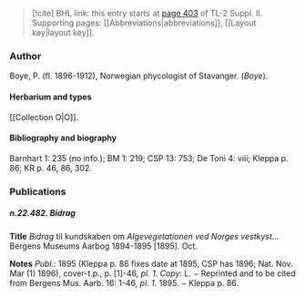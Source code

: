 > [!cite] BHL link: this entry starts at [page 403](https://www.biodiversitylibrary.org/item/103859#page/413/mode/1up) of TL-2 Suppl. II.
> Supporting pages: [[Abbreviations|abbreviations]], [[Layout key|layout key]].

### Author

Boye, P. (fl. 1896-1912), Norwegian phycologist of Stavanger. (*Boye*).

#### Herbarium and types

[[Collection O|O]].

#### Bibliography and biography

Barnhart 1: 235 (no info.); BM 1: 219; CSP 13: 753; De Toni 4: viii; Kleppa p. 86; KR p. 46, 86, 302.

### Publications

##### n.22.482. Bidrag

**Title**
*Bidrag* til kundskaben om *Algevegetationen ved Norges vestkyst*... Bergens Museums Aarbog 1894-1895 \[1895\]. Oct.

**Notes**
*Publ*.: 1895 (Kleppa p. 86 fixes date at 1895, CSP has 1896; Nat. Nov. Mar (1) 1896), cover-t.p., p. \[1\]-46, *pl. 1.* *Copy*: L. − Reprinted and to be cited from Bergens Mus. Aarb. 16: 1-46, *pl. 1.* 1895. − Kleppa p. 86.

